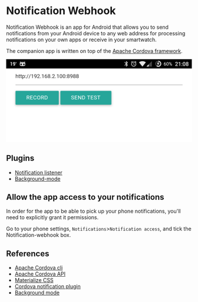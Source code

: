 # Notification Webhook

Notification Webhook is an app for Android that allows you to
send notifications from your Android device to any web address
for processing notifications on your own apps or receive in your
smartwatch.

The companion app is written on top of the
[Apache Cordova framework](https://cordova.apache.org/).

![screens/screen-small.png](screens/screen-small.png)

## Plugins

* [Notification listener](https://github.com/coconauts/NotificationListener-cordova)
* [Background-mode](https://www.npmjs.com/package/cordova-plugin-background-mode)

## Allow the app access to your notifications

In order for the app to be able to pick up your phone notifications, you'll
need to explicitly grant it permissions.

Go to your phone settings, `Notifications`>`Notification access`, and tick
the Notification-webhook box.

## References

* [Apache Cordova cli](https://cordova.apache.org/docs/en/5.1.1/guide_cli_index.md.html#The%20Command-Line%20Interface)
* [Apache Cordova API](https://cordova.apache.org/docs/en/5.1.1/cordova_plugins_pluginapis.md.html#Plugin%20APIs)
* [Materialize CSS](http://materializecss.com/)
* [Cordova notification plugin](https://github.com/katzer/cordova-plugin-local-notifications)
* [Background mode](https://github.com/katzer/cordova-plugin-background-mode)
